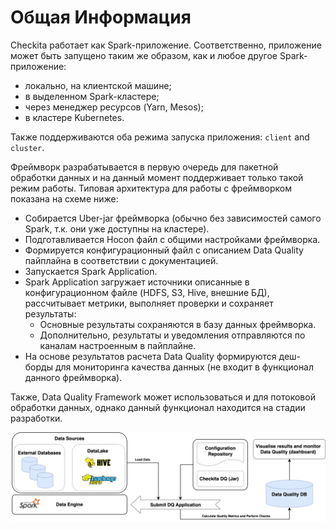 # Общая Информация

Checkita работает как Spark-приложение. Соответственно, приложение может быть запущено таким же образом,
как и любое другое Spark-приложение:

* локально, на клиентской машине;
* в выделенном Spark-кластере;
* через менеджер ресурсов (Yarn, Mesos);
* в кластере Kubernetes.

Также поддерживаются оба режима запуска приложения: `client` and `cluster`.

Фреймворк разрабатывается в первую очередь для пакетной обработки данных и на данный момент поддерживает только
такой режим работы. Типовая архитектура для работы с фреймворком показана на схеме ниже:

* Собирается Uber-jar фреймворка (обычно без зависимостей самого Spark, т.к. они уже доступны на кластере).
* Подготавливается Hocon файл с общими настройками фреймворка.
* Формируется конфигурационный файл с описанием Data Quality пайплайна в соответствии с документацией.
* Запускается Spark Application.
* Spark Application загружает источники описанные в конфигурационном файле (HDFS, S3, Hive, внешние БД),
  рассчитывает метрики, выполняет проверки и сохраняет результаты:
  * Основные результаты сохраняются в базу данных фреймворка.
  * Дополнительно, результаты и уведомления отправляются по каналам настроенным в пайплайне.
* На основе результатов расчета Data Quality формируются деш-борды для мониторинга качества данных
  (не входит в функционал данного фреймворка).

Также, Data Quality Framework может использоваться и для потоковой обработки данных,
однако данный функционал находится на стадии разработки.

![image](../../diagrams/Architecture.png)